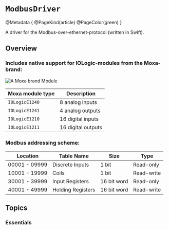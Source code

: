 # ``ModbusDriver``
@Metadata {
    @PageKind(article)
    @PageColor(green)
}

A driver for the Modbus-over-ethernet-protocol (written in Swift).

## Overview

### Includes native support for IOLogic-modules from the Moxa-brand:
![A Moxa brand Module](MoxaIOLogicModule.png)

| Moxa module type  | Description   |
| ------------ | ------------------ | 
| ``IOLogicE1240`` | 8  analog inputs  |
| ``IOLogicE1241`` | 4  analog outputs |
| ``IOLogicE1210`` | 16 digital inputs |
| ``IOLogicE1211`` | 16 digital outputs|

### Modbus addressing scheme:

| Location  | Table Name   | Size  | Type  |
| ------------ | ------------------ |  ------------ | ------------ | 
| 00001 - 09999 | Discrete Inputs  | 1 bit | Read-only | 
| 10001 - 19999  | Coils | 1 bit | Read-write | 
| 30001 - 39999 | Input Registers | 16 bit word | Read-only | 
| 40001 - 49999 | Holding Registers | 16 bit word | Read-write | 


## Topics

### Essentials

